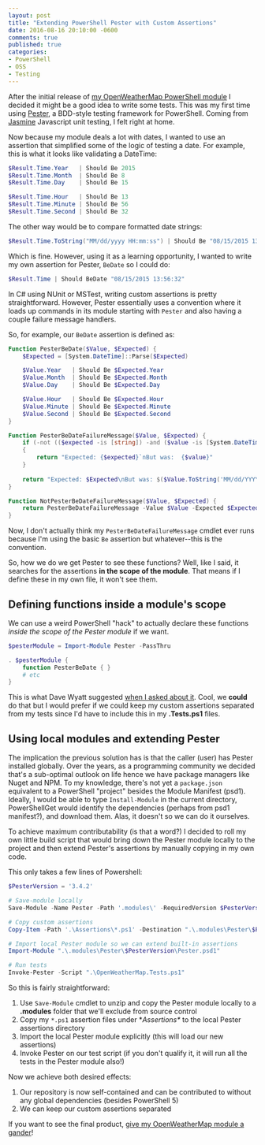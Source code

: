 ```yaml
---
layout: post
title: "Extending PowerShell Pester with Custom Assertions"
date: 2016-08-16 20:10:00 -0600
comments: true
published: true
categories:
- PowerShell
- OSS
- Testing
---
```


After the initial release of [my OpenWeatherMap PowerShell module](http://kamranicus.com/blog/2016/08/12/posh-openweathermap-powershell-module/) I decided it might be a good idea to write some tests. This was my first time using [Pester](https://github.com/pester/Pester), a BDD-style testing framework for PowerShell. Coming from [Jasmine](http://jasmine.github.io/) Javascript unit testing, I felt right at home.

<!-- More -->

Now because my module deals a lot with dates, I wanted to use an assertion that simplified some of the logic of testing a date. For example, this is what it looks like validating a DateTime:

```powershell
$Result.Time.Year   | Should Be 2015
$Result.Time.Month  | Should Be 8
$Result.Time.Day    | Should Be 15

$Result.Time.Hour   | Should Be 13
$Result.Time.Minute | Should Be 56
$Result.Time.Second | Should Be 32
```

The other way would be to compare formatted date strings:

```powershell
$Result.Time.ToString("MM/dd/yyyy HH:mm:ss") | Should Be "08/15/2015 13:56:32"
```

Which is fine. However, using it as a learning opportunity, I wanted to write my own assertion for Pester, `BeDate` so I could do:

```powershell
$Result.Time | Should BeDate "08/15/2015 13:56:32"
```

In C# using NUnit or MSTest, writing custom assertions is pretty straightforward. However, Pester essentially uses a convention where it loads up commands in its module starting with `Pester` and also having a couple failure message handlers.

So, for example, our `BeDate` assertion is defined as:

```powershell
Function PesterBeDate($Value, $Expected) {
    $Expected = [System.DateTime]::Parse($Expected)

    $Value.Year   | Should Be $Expected.Year
    $Value.Month  | Should Be $Expected.Month
    $Value.Day    | Should Be $Expected.Day

    $Value.Hour   | Should Be $Expected.Hour
    $Value.Minute | Should Be $Expected.Minute
    $Value.Second | Should Be $Expected.Second
}

Function PesterBeDateFailureMessage($Value, $Expected) {
    if (-not (($expected -is [string]) -and ($value -is [System.DateTime])))
    {
        return "Expected: {$expected}`nBut was:  {$value}"
    }
    
    return "Expected: $Expected\nBut was: $($Value.ToString('MM/dd/YYYY h:mm:ss'))"
}

Function NotPesterBeDateFailureMessage($Value, $Expected) {
    return PesterBeDateFailureMessage -Value $Value -Expected $Expected
}
```

Now, I don't actually think my `PesterBeDateFailureMessage` cmdlet ever runs because I'm using the basic `Be` assertion but whatever--this is the convention. 

So, how we do we get Pester to see these functions? Well, like I said, it searches for the assertions **in the scope of the module**. That means if I define these in my own file, it won't see them.

## Defining functions inside a module's scope

We can use a weird PowerShell "hack" to actually declare these functions *inside the scope of the Pester module* if we want.

```powershell
$pesterModule = Import-Module Pester -PassThru

. $pesterModule {
    function PesterBeDate { }
    # etc
}
```

This is what Dave Wyatt suggested [when I asked about it](https://github.com/pester/Pester/issues/590#issuecomment-239977094). Cool, we **could** do that but I would prefer if we could keep my custom assertions separated from my tests since I'd have to include this in my **.Tests.ps1** files.

## Using local modules and extending Pester

The  implication the previous solution has is that the caller (user) has Pester installed globally. Over the years, as a programming community we decided that's a sub-optimal outlook on life hence we have package managers like Nuget and NPM. To my knowledge, there's not yet a `package.json` equivalent to a PowerShell "project" besides the Module Manifest (psd1). Ideally, I would be able to type `Install-Module` in the current directory, PowerShellGet would identify the dependencies (perhaps from psd1 manifest?), and download them. Alas, it doesn't so we can do it ourselves.

To achieve maximum contributability (is that a word?) I decided to roll my own little build script that would bring down the Pester module locally to the project and then extend Pester's assertions by manually copying in my own code.

This only takes a few lines of Powershell:

```powershell
$PesterVersion = '3.4.2'

# Save-module locally
Save-Module -Name Pester -Path '.modules\' -RequiredVersion $PesterVersion

# Copy custom assertions
Copy-Item -Path '.\Assertions\*.ps1' -Destination ".\.modules\Pester\$PesterVersion\Functions\Assertions"

# Import local Pester module so we can extend built-in assertions
Import-Module ".\.modules\Pester\$PesterVersion\Pester.psd1"

# Run tests
Invoke-Pester -Script ".\OpenWeatherMap.Tests.ps1"
```

So this is fairly straightforward:

1. Use `Save-Module` cmdlet to unzip and copy the Pester module locally to a **.modules** folder that we'll exclude from source control
2. Copy my `*.ps1` assertion files under **Assertions\** to the local Pester assertions directory
3. Import the local Pester module explicitly (this will load our new assertions)
4. Invoke Pester on our test script (if you don't qualify it, it will run all the tests in the Pester module also!)

Now we achieve both desired effects:

1. Our repository is now self-contained and can be contributed to without any global dependencies (besides PowerShell 5)
2. We can keep our custom assertions separated

If you want to see the final product, [give my OpenWeatherMap module a gander](https://github.com/kamranayub/posh-openweathermap)!
